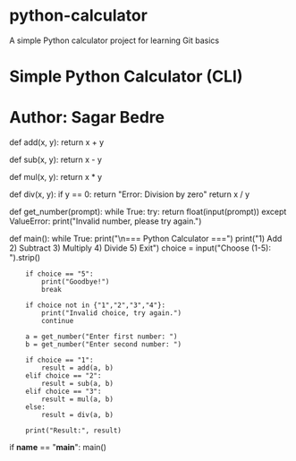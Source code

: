 # python-calculator
A simple Python calculator project for learning Git basics
# Simple Python Calculator (CLI)
# Author: Sagar Bedre

def add(x, y): 
    return x + y

def sub(x, y): 
    return x - y

def mul(x, y): 
    return x * y

def div(x, y):
    if y == 0:
        return "Error: Division by zero"
    return x / y

def get_number(prompt):
    while True:
        try:
            return float(input(prompt))
        except ValueError:
            print("Invalid number, please try again.")

def main():
    while True:
        print("\n=== Python Calculator ===")
        print("1) Add  2) Subtract  3) Multiply  4) Divide  5) Exit")
        choice = input("Choose (1-5): ").strip()

        if choice == "5":
            print("Goodbye!")
            break

        if choice not in {"1","2","3","4"}:
            print("Invalid choice, try again.")
            continue

        a = get_number("Enter first number: ")
        b = get_number("Enter second number: ")

        if choice == "1": 
            result = add(a, b)
        elif choice == "2": 
            result = sub(a, b)
        elif choice == "3": 
            result = mul(a, b)
        else: 
            result = div(a, b)

        print("Result:", result)

if __name__ == "__main__":
    main()
